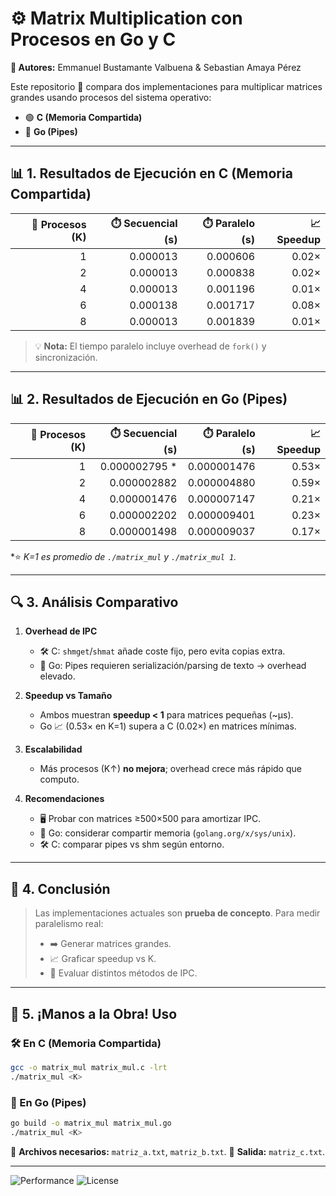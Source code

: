 <!-- 🎉 Bienvenido al repositorio de Matrix Multiplication con Procesos en Go y C 🚀 -->

# ⚙️ Matrix Multiplication con Procesos en Go y C

**🔧 Autores:** Emmanuel Bustamante Valbuena & Sebastian Amaya Pérez

Este repositorio 🚧 compara dos implementaciones para multiplicar matrices grandes usando procesos del sistema operativo:

* 🟢 **C (Memoria Compartida)**
* 🐹 **Go (Pipes)**

---

## 📊 1. Resultados de Ejecución en C (Memoria Compartida)

| 🔢 Procesos (K) | ⏱️ Secuencial (s) | ⏱️ Paralelo (s) | 📈 Speedup |
| --------------: | ----------------: | --------------: | ---------: |
|               1 |          0.000013 |        0.000606 |      0.02× |
|               2 |          0.000013 |        0.000838 |      0.02× |
|               4 |          0.000013 |        0.001196 |      0.01× |
|               6 |          0.000138 |        0.001717 |      0.08× |
|               8 |          0.000013 |        0.001839 |      0.01× |

> 💡 **Nota:** El tiempo paralelo incluye overhead de `fork()` y sincronización.

---

## 📊 2. Resultados de Ejecución en Go (Pipes)

| 🔢 Procesos (K) | ⏱️ Secuencial (s) | ⏱️ Paralelo (s) | 📈 Speedup |
| --------------: | ----------------: | --------------: | ---------: |
|               1 |    0.000002795 \* |     0.000001476 |      0.53× |
|               2 |       0.000002882 |     0.000004880 |      0.59× |
|               4 |       0.000001476 |     0.000007147 |      0.21× |
|               6 |       0.000002202 |     0.000009401 |      0.23× |
|               8 |       0.000001498 |     0.000009037 |      0.17× |

\*⭐ *K=1 es promedio de `./matrix_mul` y `./matrix_mul 1`.*

---

## 🔍 3. Análisis Comparativo

1. **Overhead de IPC**

   * 🛠️ C: `shmget`/`shmat` añade coste fijo, pero evita copias extra.
   * 🐹 Go: Pipes requieren serialización/parsing de texto → overhead elevado.

2. **Speedup vs Tamaño**

   * Ambos muestran **speedup < 1** para matrices pequeñas (\~µs).
   * Go 📈 (0.53× en K=1) supera a C (0.02×) en matrices mínimas.

3. **Escalabilidad**

   * Más procesos (K↑) **no mejora**; overhead crece más rápido que computo.

4. **Recomendaciones**

   * 🖥️ Probar con matrices ≥500×500 para amortizar IPC.
   * 🐹 Go: considerar compartir memoria (`golang.org/x/sys/unix`).
   * 🛠️ C: comparar pipes vs shm según entorno.

---

## 🎯 4. Conclusión

> Las implementaciones actuales son **prueba de concepto**. Para medir paralelismo real:
>
> * ➡️ Generar matrices grandes.
> * 📈 Graficar speedup vs K.
> * 🔄 Evaluar distintos métodos de IPC.

---

## 🚀 5. ¡Manos a la Obra! Uso

### 🛠️ En C (Memoria Compartida)

```bash
gcc -o matrix_mul matrix_mul.c -lrt
./matrix_mul <K>
```

### 🐹 En Go (Pipes)

```bash
go build -o matrix_mul matrix_mul.go
./matrix_mul <K>
```

💾 **Archivos necesarios:** `matriz_a.txt`, `matriz_b.txt`.
📂 **Salida:** `matriz_c.txt`.

---


![Performance](https://img.shields.io/badge/Benchmarking-Experimental-orange) ![License](https://img.shields.io/badge/License-MIT-green)
